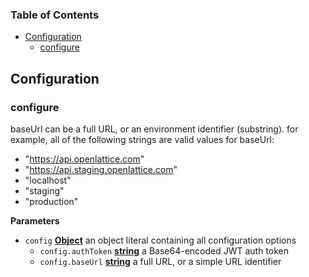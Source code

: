 <!-- Generated by documentation.js. Update this documentation by updating the source code. -->

### Table of Contents

-   [Configuration](#configuration)
    -   [configure](#configure)

## Configuration

### configure

baseUrl can be a full URL, or an environment identifier (substring). for example, all of the following strings are valid values for baseUrl:

-   "https://api.openlattice.com"
-   "https://api.staging.openlattice.com"
-   "localhost"
-   "staging"
-   "production"

**Parameters**

-   `config` **[Object](https://developer.mozilla.org/en-US/docs/Web/JavaScript/Reference/Global_Objects/Object)** an object literal containing all configuration options
    -   `config.authToken` **[string](https://developer.mozilla.org/en-US/docs/Web/JavaScript/Reference/Global_Objects/String)** a Base64-encoded JWT auth token
    -   `config.baseUrl` **[string](https://developer.mozilla.org/en-US/docs/Web/JavaScript/Reference/Global_Objects/String)** a full URL, or a simple URL identifier
